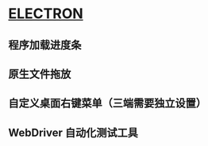 # [ELECTRON](http://www.electronjs.org/docs)

## 程序加载进度条

## 原生文件拖放

## 自定义桌面右键菜单（三端需要独立设置）

## WebDriver 自动化测试工具